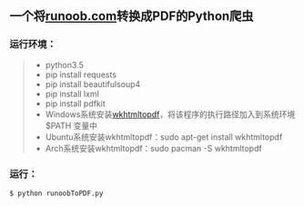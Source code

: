 ﻿## 一个将[runoob.com](http://www.runoob.com)转换成PDF的Python爬虫

### 运行环境：
> * python3.5
> * pip install requests
> * pip install beautifulsoup4
> * pip install lxml
> * pip install pdfkit
> * Windows系统安装[wkhtmltopdf](http://wkhtmltopdf.org/downloads.html)，将该程序的执行路径加入到系统环境 $PATH 变量中
> * Ubuntu系统安装wkhtmltopdf：sudo apt-get install wkhtmltopdf
> * Arch系统安装wkhtmltopdf：sudo pacman -S wkhtmltopdf

### 运行：
```shell
$ python runoobToPDF.py
```